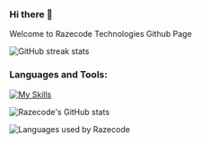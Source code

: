 ### Hi there 👋

Welcome to Razecode Technologies Github Page

![GitHub streak stats](https://github-readme-streak-stats.herokuapp.com/?user=razecodetech)  

<h3 align="left">Languages and Tools:</h3>

[![My Skills](https://skillicons.dev/icons?i=php,python,react,mysql,html,css,scss,linux,javascript,jquery,aws,bash,django,wordpress,bootstrap,redis,git,github,mysql,regex,tailwind&perline=13)](https://skillicons.dev)

![Razecode's GitHub stats](https://github-readme-stats.vercel.app/api?username=razecodetech&show_icons=true&hide_border=true&count_private=True)

![Languages used by Razecode](https://github-readme-stats.vercel.app/api/top-langs/?username=razecodetech&hide_border=true&langs_count=10&layout=compact)
